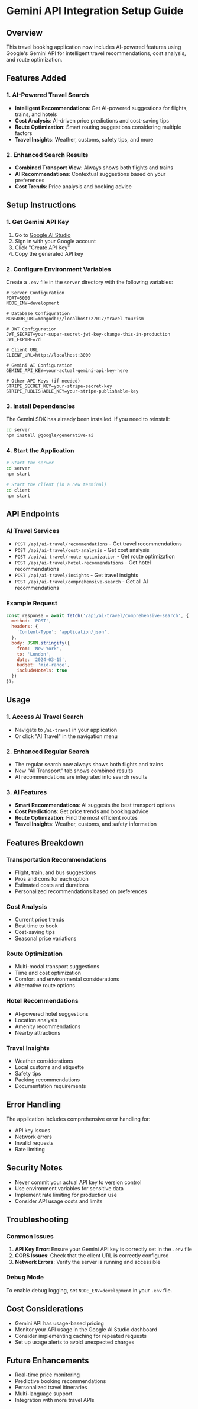 # Gemini API Integration Setup Guide

## Overview
This travel booking application now includes AI-powered features using Google's Gemini API for intelligent travel recommendations, cost analysis, and route optimization.

## Features Added

### 1. AI-Powered Travel Search
- **Intelligent Recommendations**: Get AI-powered suggestions for flights, trains, and hotels
- **Cost Analysis**: AI-driven price predictions and cost-saving tips
- **Route Optimization**: Smart routing suggestions considering multiple factors
- **Travel Insights**: Weather, customs, safety tips, and more

### 2. Enhanced Search Results
- **Combined Transport View**: Always shows both flights and trains
- **AI Recommendations**: Contextual suggestions based on your preferences
- **Cost Trends**: Price analysis and booking advice

## Setup Instructions

### 1. Get Gemini API Key
1. Go to [Google AI Studio](https://makersuite.google.com/app/apikey)
2. Sign in with your Google account
3. Click "Create API Key"
4. Copy the generated API key

### 2. Configure Environment Variables
Create a `.env` file in the `server` directory with the following variables:

```env
# Server Configuration
PORT=5000
NODE_ENV=development

# Database Configuration
MONGODB_URI=mongodb://localhost:27017/travel-tourism

# JWT Configuration
JWT_SECRET=your-super-secret-jwt-key-change-this-in-production
JWT_EXPIRE=7d

# Client URL
CLIENT_URL=http://localhost:3000

# Gemini AI Configuration
GEMINI_API_KEY=your-actual-gemini-api-key-here

# Other API Keys (if needed)
STRIPE_SECRET_KEY=your-stripe-secret-key
STRIPE_PUBLISHABLE_KEY=your-stripe-publishable-key
```

### 3. Install Dependencies
The Gemini SDK has already been installed. If you need to reinstall:

```bash
cd server
npm install @google/generative-ai
```

### 4. Start the Application
```bash
# Start the server
cd server
npm start

# Start the client (in a new terminal)
cd client
npm start
```

## API Endpoints

### AI Travel Services
- `POST /api/ai-travel/recommendations` - Get travel recommendations
- `POST /api/ai-travel/cost-analysis` - Get cost analysis
- `POST /api/ai-travel/route-optimization` - Get route optimization
- `POST /api/ai-travel/hotel-recommendations` - Get hotel recommendations
- `POST /api/ai-travel/insights` - Get travel insights
- `POST /api/ai-travel/comprehensive-search` - Get all AI recommendations

### Example Request
```javascript
const response = await fetch('/api/ai-travel/comprehensive-search', {
  method: 'POST',
  headers: {
    'Content-Type': 'application/json',
  },
  body: JSON.stringify({
    from: 'New York',
    to: 'London',
    date: '2024-03-15',
    budget: 'mid-range',
    includeHotels: true
  })
});
```

## Usage

### 1. Access AI Travel Search
- Navigate to `/ai-travel` in your application
- Or click "AI Travel" in the navigation menu

### 2. Enhanced Regular Search
- The regular search now always shows both flights and trains
- New "All Transport" tab shows combined results
- AI recommendations are integrated into search results

### 3. AI Features
- **Smart Recommendations**: AI suggests the best transport options
- **Cost Predictions**: Get price trends and booking advice
- **Route Optimization**: Find the most efficient routes
- **Travel Insights**: Weather, customs, and safety information

## Features Breakdown

### Transportation Recommendations
- Flight, train, and bus suggestions
- Pros and cons for each option
- Estimated costs and durations
- Personalized recommendations based on preferences

### Cost Analysis
- Current price trends
- Best time to book
- Cost-saving tips
- Seasonal price variations

### Route Optimization
- Multi-modal transport suggestions
- Time and cost optimization
- Comfort and environmental considerations
- Alternative route options

### Hotel Recommendations
- AI-powered hotel suggestions
- Location analysis
- Amenity recommendations
- Nearby attractions

### Travel Insights
- Weather considerations
- Local customs and etiquette
- Safety tips
- Packing recommendations
- Documentation requirements

## Error Handling
The application includes comprehensive error handling for:
- API key issues
- Network errors
- Invalid requests
- Rate limiting

## Security Notes
- Never commit your actual API key to version control
- Use environment variables for sensitive data
- Implement rate limiting for production use
- Consider API usage costs and limits

## Troubleshooting

### Common Issues
1. **API Key Error**: Ensure your Gemini API key is correctly set in the `.env` file
2. **CORS Issues**: Check that the client URL is correctly configured
3. **Network Errors**: Verify the server is running and accessible

### Debug Mode
To enable debug logging, set `NODE_ENV=development` in your `.env` file.

## Cost Considerations
- Gemini API has usage-based pricing
- Monitor your API usage in the Google AI Studio dashboard
- Consider implementing caching for repeated requests
- Set up usage alerts to avoid unexpected charges

## Future Enhancements
- Real-time price monitoring
- Predictive booking recommendations
- Personalized travel itineraries
- Multi-language support
- Integration with more travel APIs 